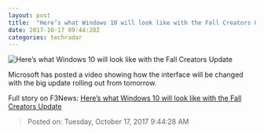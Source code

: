```yaml
---
layout: post
title:  "Here’s what Windows 10 will look like with the Fall Creators Update"
date: 2017-10-17 09:44:28Z
categories: techradar
---
```


![Here’s what Windows 10 will look like with the Fall Creators Update](http://cdn.mos.cms.futurecdn.net/9ZifseZNWCnZyAXJzR4B7L-1200-80.jpg)

Microsoft has posted a video showing how the interface will be changed with the big update rolling out from tomorrow.


Full story on F3News: [Here’s what Windows 10 will look like with the Fall Creators Update](http://www.f3nws.com/n/hxt2HB)

> Posted on: Tuesday, October 17, 2017 9:44:28 AM
